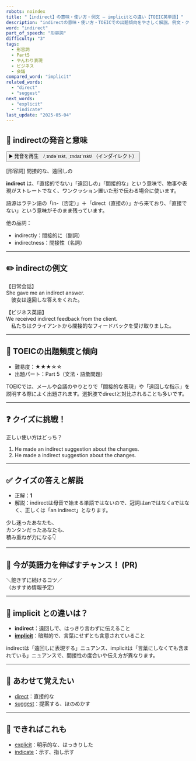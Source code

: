 ```yaml
---
robots: noindex
title: "【indirect】の意味・使い方・例文 ― implicitとの違い【TOEIC英単語】"
description: "indirectの意味・使い方・TOEICでの出題傾向をやさしく解説。例文・クイズ付きでimplicitとの違いもわかりやすく学べます。"
word: "indirect"
part_of_speech: "形容詞"
difficulty: "3"
tags:
  - 形容詞
  - Part5
  - やんわり表現
  - ビジネス
  - 会議
compared_word: "implicit"
related_words:
  - "direct"
  - "suggest"
next_words:
  - "explicit"
  - "indicate"
last_update: "2025-05-04"
---
```


## 🔰 indirectの発音と意味

<button class="play-audio" onclick="playTTS('indirect')">
  <span class="play-audio-main">
    ▶️ 発音を再生　/ˌɪndəˈrɛkt, ˌɪndaɪˈrɛkt/
  </span>
  <span class="play-audio-sub">
    （インダイレクト）
  </span>
</button>

[形容詞] 間接的な、遠回しの

**indirect** は、「直接的でない」「遠回しの」「間接的な」という意味で、物事や表現がストレートでなく、ワンクッション置いた形で伝わる場合に使います。

語源はラテン語の「in-（否定）」＋「direct（直接の）」から来ており、「直接でない」という意味がそのまま残っています。

他の品詞：  
- indirectly：間接的に（副詞）
- indirectness：間接性（名詞）

---

## ✏️ indirectの例文

【日常会話】  
She gave me an indirect answer.  
　彼女は遠回しな答えをくれた。

【ビジネス英語】  
We received indirect feedback from the client.  
　私たちはクライアントから間接的なフィードバックを受け取りました。

---

## 🎯 TOEICの出題頻度と傾向

- 難易度：★★★☆☆
- 出題パート：Part 5（文法・語彙問題）

TOEICでは、メールや会議のやりとりで「間接的な表現」や「遠回しな指示」を説明する際によく出題されます。選択肢でdirectと対比されることも多いです。

---

## ❓ クイズに挑戦！

正しい使い方はどっち？

1. He made an indirect suggestion about the changes.  
2. He made a indirect suggestion about the changes.

---

## ✅ クイズの答えと解説

- 正解：**1**
- 解説：indirectは母音で始まる単語ではないので、冠詞はanではなくaではなく、正しくは「an indirect」となります。

少し迷ったあなたも、  
カンタンだったあなたも、  
積み重ねが力になる👇️

---

## 🚀 今が英語力を伸ばすチャンス！ (PR)

<div class="info-center">
＼飽きずに続けるコツ／<br>  
（おすすめ情報予定）
</div>

---

## 🤔  implicit との違いは？

- **indirect**：遠回しで、はっきり言わずに伝えること
- **[implicit](/implicit)**：暗黙的で、言葉にせずとも含意されていること

indirectは「遠回しに表現する」ニュアンス、implicitは「言葉にしなくても含まれている」ニュアンスで、間接性の度合いや伝え方が異なります。

---

## 🧩 あわせて覚えたい

- [direct](/direct)：直接的な
- [suggest](/suggest)：提案する、ほのめかす

---

## 📖 できればこれも

- [explicit](/explicit)：明示的な、はっきりした
- [indicate](/indicate)：示す、指し示す

<!-- cvid: aid47_bid27 -->
